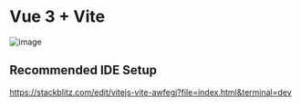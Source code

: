 # Vue 3 + Vite

![image](https://github.com/Arturstriker3/Vuefolio/assets/59231364/d7a2e5fe-a754-4477-9f74-987ae44183a4)

## Recommended IDE Setup

https://stackblitz.com/edit/vitejs-vite-awfegj?file=index.html&terminal=dev

